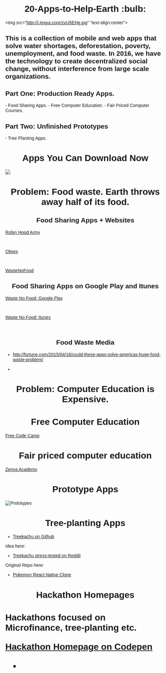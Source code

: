 <link href="https://fonts.googleapis.com/css?family=Raleway" rel="stylesheet">

<h1 align="center"> 20-Apps-to-Help-Earth :bulb:</h1>

<img src="http://i.imgur.com/zvU5EHg.jpg" "text-align:center">

<h2>This is a collection of mobile and web apps that solve water shortages, deforestation, poverty, unemployment, and food waste. In 2016, we have the technology to create decentralized social change, without interference from large scale organizations.</h2> 

<h2>Part One: Production Ready Apps.</h2>
- Food Sharing Apps.
- Free Computer Education.
- Fair Priced Computer Courses.

<h2>Part Two: Unfinished Prototypes</h2>
- Tree Planting Apps.

<h1 align="center">Apps You Can Download Now</h2>

<img src="http://i.imgur.com/25fikTd.jpg" text-align="center">

<h1 align="center">Problem: Food waste. Earth throws away half of its food.</h2> 

<h2 align="center">Food Sharing Apps + Websites</h2>

<a href="http://robinhoodarmy.com/">Robin Hood Army</a>

<br>

<a href="http://olioex.com">Olioex</a>

<br>

<a href="http://wastenofood.org">WasteNoFood</a>

<h2 align="center">Food Sharing Apps on Google Play and Itunes</h2>

<a href="https://play.google.com/store/apps/details?id=com.wastenofood.app&hl=en">Waste No Food: Google Play</a>

<br>

<a href="https://itunes.apple.com/us/app/wastenofood/id866786935?mt=8">Waste No Food: Itunes</a>

<br>

<h2 align="center">Food Waste Media</h2>

- http://fortune.com/2015/04/16/could-these-apps-solve-americas-huge-food-waste-problem/



*





<h1 align="center">Problem: Computer Education is Expensive.</h2>

<h1 align="center">Free Computer Education</h1>

<a href="www.freecodecamp.com">Free Code Camp</a>

<h1 align="center">Fair priced computer education</h1>

<a href="https://academy.zenva.com">Zenva Academy</a>




<h1 align="center">Prototype Apps</h1>

![Prototypes](http://i.imgur.com/v6w17QK.jpg)

<h1 align="center">Tree-planting Apps</h1>

- <a href="https://github.com/Microflow/Treekachu">Treekachu on Github</a>

Idea here:

- <a href="https://www.reddit.com/r/SomebodyMakeThis/comments/50lqav/smt_treekachu_a_pokemon_go_clone_for_treeplanting">Treekachu stress-tested on Reddit</a>

Original Repo here: 

- <a href="https://github.com/VctrySam/Pokemon">Pokemon React Native Clone</a>




<h1 align="center">Hackathon Homepages<h1>

Hackathons focused on Microfinance, tree-planting etc. 

<a href="http://codepen.io/Teeke/pen/dXapmA">Hackathon Homepage on Codepen</a>




*

<style>
body {
font-family: 'Raleway', sans-serif;
}
</style>
